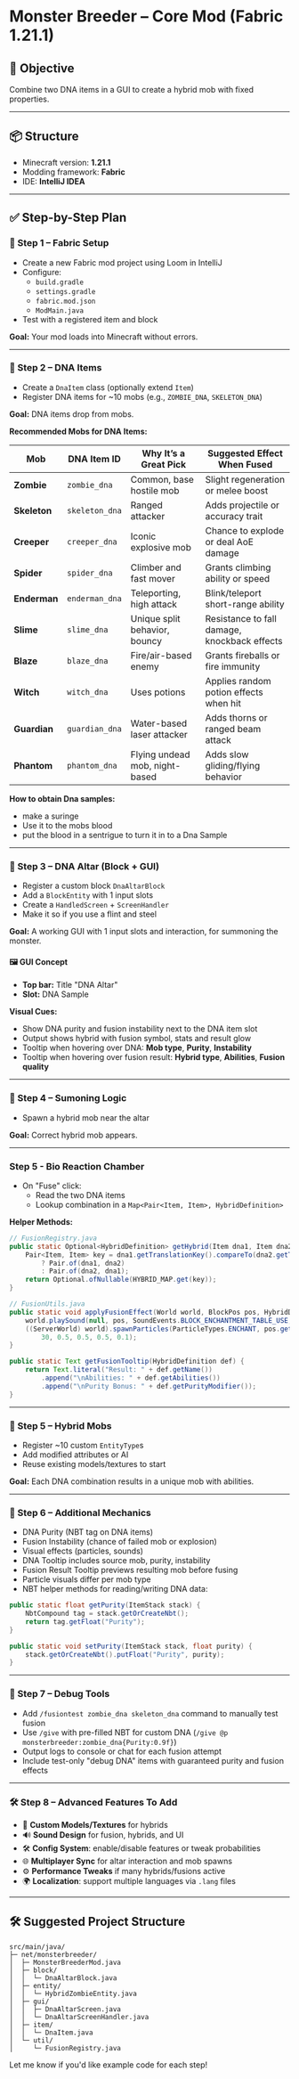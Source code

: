 # Monster Breeder – Core Mod (Fabric 1.21.1)

## 🎯 Objective
Combine two DNA items in a GUI to create a hybrid mob with fixed properties.

---

## 📦 Structure
- Minecraft version: **1.21.1**
- Modding framework: **Fabric**
- IDE: **IntelliJ IDEA**

---

## ✅ Step-by-Step Plan

### 🧩 Step 1 – Fabric Setup
- Create a new Fabric mod project using Loom in IntelliJ
- Configure:
  - `build.gradle`
  - `settings.gradle`
  - `fabric.mod.json`
  - `ModMain.java`
- Test with a registered item and block

**Goal:** Your mod loads into Minecraft without errors.

---

### 🧬 Step 2 – DNA Items
- Create a `DnaItem` class (optionally extend `Item`)
- Register DNA items for ~10 mobs (e.g., `ZOMBIE_DNA`, `SKELETON_DNA`)

**Goal:** DNA items drop from mobs.

**Recommended Mobs for DNA Items:**

| Mob           | DNA Item ID     | Why It’s a Great Pick                           | Suggested Effect When Fused                    |
|---------------|------------------|--------------------------------------------------|------------------------------------------------|
| **Zombie**    | `zombie_dna`     | Common, base hostile mob                        | Slight regeneration or melee boost             |
| **Skeleton**  | `skeleton_dna`   | Ranged attacker                                 | Adds projectile or accuracy trait              |
| **Creeper**   | `creeper_dna`    | Iconic explosive mob                            | Chance to explode or deal AoE damage           |
| **Spider**    | `spider_dna`     | Climber and fast mover                          | Grants climbing ability or speed               |
| **Enderman**  | `enderman_dna`   | Teleporting, high attack                        | Blink/teleport short-range ability             |
| **Slime**     | `slime_dna`      | Unique split behavior, bouncy                   | Resistance to fall damage, knockback effects   |
| **Blaze**     | `blaze_dna`      | Fire/air-based enemy                            | Grants fireballs or fire immunity              |
| **Witch**     | `witch_dna`      | Uses potions                                    | Applies random potion effects when hit         |
| **Guardian**  | `guardian_dna`   | Water-based laser attacker                      | Adds thorns or ranged beam attack              |
| **Phantom**   | `phantom_dna`    | Flying undead mob, night-based                  | Adds slow gliding/flying behavior              |

**How to obtain Dna samples:** 
- make a suringe
- Use it to the mobs blood
- put the blood in a sentrigue to turn it in to a Dna Sample


---

### 🧪 Step 3 – DNA Altar (Block + GUI)
- Register a custom block `DnaAltarBlock`
- Add a `BlockEntity` with 1 input slots
- Create a `HandledScreen` + `ScreenHandler`
- Make it so if you use a flint and steel

**Goal:** A working GUI with 1 input slots and interaction, for summoning the monster.

#### 🖼 GUI Concept
- **Top bar:** Title "DNA Altar"
- **Slot:** DNA Sample

**Visual Cues:**
- Show DNA purity and fusion instability next to the DNA item slot
- Output shows hybrid with fusion symbol, stats and result glow
- Tooltip when hovering over DNA: **Mob type**, **Purity**, **Instability**
- Tooltip when hovering over fusion result: **Hybrid type**, **Abilities**, **Fusion quality**

---

### 🧠 Step 4 – Sumoning Logic
  - Spawn a hybrid mob near the altar

**Goal:** Correct hybrid mob appears.

---

### Step 5 - Bio Reaction Chamber
- On "Fuse" click:
  - Read the two DNA items
  - Lookup combination in a `Map<Pair<Item, Item>, HybridDefinition>`

**Helper Methods:**
```java
// FusionRegistry.java
public static Optional<HybridDefinition> getHybrid(Item dna1, Item dna2) {
    Pair<Item, Item> key = dna1.getTranslationKey().compareTo(dna2.getTranslationKey()) < 0
        ? Pair.of(dna1, dna2)
        : Pair.of(dna2, dna1);
    return Optional.ofNullable(HYBRID_MAP.get(key));
}
```

```java
// FusionUtils.java
public static void applyFusionEffect(World world, BlockPos pos, HybridDefinition hybrid) {
    world.playSound(null, pos, SoundEvents.BLOCK_ENCHANTMENT_TABLE_USE, SoundCategory.BLOCKS, 1.0F, 1.0F);
    ((ServerWorld) world).spawnParticles(ParticleTypes.ENCHANT, pos.getX() + 0.5, pos.getY() + 1.0, pos.getZ() + 0.5,
        30, 0.5, 0.5, 0.5, 0.1);
}

public static Text getFusionTooltip(HybridDefinition def) {
    return Text.literal("Result: " + def.getName())
        .append("\nAbilities: " + def.getAbilities())
        .append("\nPurity Bonus: " + def.getPurityModifier());
}
```

---

### 👾 Step 5 – Hybrid Mobs
- Register ~10 custom `EntityType`s
- Add modified attributes or AI
- Reuse existing models/textures to start

**Goal:** Each DNA combination results in a unique mob with abilities.

---

### 🧪 Step 6 – Additional Mechanics
- DNA Purity (NBT tag on DNA items)
- Fusion Instability (chance of failed mob or explosion)
- Visual effects (particles, sounds)
- DNA Tooltip includes source mob, purity, instability
- Fusion Result Tooltip previews resulting mob before fusing
- Particle visuals differ per mob type
- NBT helper methods for reading/writing DNA data:

```java
public static float getPurity(ItemStack stack) {
    NbtCompound tag = stack.getOrCreateNbt();
    return tag.getFloat("Purity");
}

public static void setPurity(ItemStack stack, float purity) {
    stack.getOrCreateNbt().putFloat("Purity", purity);
}
```

---

### 🧪 Step 7 – Debug Tools
- Add `/fusiontest zombie_dna skeleton_dna` command to manually test fusion
- Use `/give` with pre-filled NBT for custom DNA (`/give @p monsterbreeder:zombie_dna{Purity:0.9f}`)
- Output logs to console or chat for each fusion attempt
- Include test-only "debug DNA" items with guaranteed purity and fusion effects

---

### 🛠 Step 8 – Advanced Features To Add
- 🎨 **Custom Models/Textures** for hybrids
- 🔊 **Sound Design** for fusion, hybrids, and UI
- 🛠 **Config System**: enable/disable features or tweak probabilities
- 🌐 **Multiplayer Sync** for altar interaction and mob spawns
- ⚙️ **Performance Tweaks** if many hybrids/fusions active
- 🌍 **Localization**: support multiple languages via `.lang` files

---

## 🛠 Suggested Project Structure
```
src/main/java/
├─ net/monsterbreeder/
│  ├─ MonsterBreederMod.java
│  ├─ block/
│  │  └─ DnaAltarBlock.java
│  ├─ entity/
│  │  └─ HybridZombieEntity.java
│  ├─ gui/
│  │  ├─ DnaAltarScreen.java
│  │  └─ DnaAltarScreenHandler.java
│  ├─ item/
│  │  └─ DnaItem.java
│  └─ util/
│     └─ FusionRegistry.java
```

Let me know if you'd like example code for each step!
